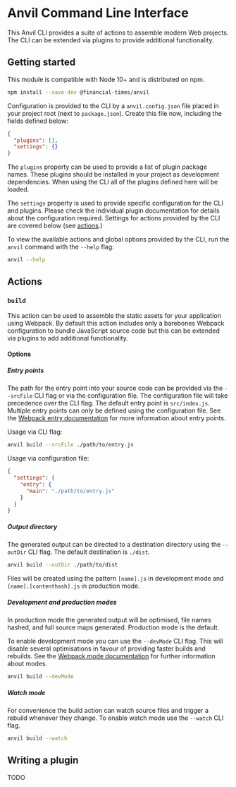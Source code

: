 # Anvil Command Line Interface

This Anvil CLI provides a suite of actions to assemble modern Web projects. The CLI can be extended via plugins to provide additional functionality.


## Getting started

This module is compatible with Node 10+ and is distributed on npm.

```sh
npm install --save-dev @financial-times/anvil
```

Configuration is provided to the CLI by a `anvil.config.json` file placed in your project root (next to `package.json`). Create this file now, including the fields defined below:

```json
{
  "plugins": [],
  "settings": {}
}
```

The `plugins` property can be used to provide a list of plugin package names. These plugins should be installed in your project as development dependencies. When using the CLI all of the plugins defined here will be loaded.

The `settings` property is used to provide specific configuration for the CLI and plugins. Please check the individual plugin documentation for details about the configuration required. Settings for actions provided by the CLI are covered below (see [actions](#actions).)

To view the available actions and global options provided by the CLI, run the `anvil` command with the `--help` flag:

```sh
anvil --help
```


## Actions

### `build`

This action can be used to assemble the static assets for your application using Webpack. By default this action includes only a barebones Webpack configuration to bundle JavaScript source code but this can be extended via plugins to add additional functionality.

#### Options

##### Entry points

The path for the entry point into your source code can be provided via the `--srcFile` CLI flag or via the configuration file. The configuration file will take precedence over the CLI flag. The default entry point is `src/index.js`. Multiple entry points can only be defined using the configuration file. See the [Webpack entry documentation] for more information about entry points.

Usage via CLI flag:

```sh
anvil build --srcFile ./path/to/entry.js
```

Usage via configuration file:

```json
{
  "settings": {
    "entry": {
      "main": "./path/to/entry.js"
    }
  }
}
```

[Webpack entry documentation]: https://webpack.js.org/concepts/entry-points/

##### Output directory

The generated output can be directed to a destination directory using the `--outDir` CLI flag. The default destination is `./dist`.

```sh
anvil build --outDir ./path/to/dist
```

Files will be created using the pattern `[name].js` in development mode and `[name].[contenthash].js` in production mode.

##### Development and production modes

In production mode the generated output will be optimised, file names hashed, and full source maps generated. Production mode is the default.

To enable development mode you can use the `--devMode` CLI flag. This will disable several optimisations in favour of providing faster builds and rebuilds. See the [Webpack mode documentation] for further information about modes.

```sh
anvil build --devMode
```

[Webpack mode documentation]: https://webpack.js.org/concepts/mode/

##### Watch mode

For convenience the build action can watch source files and trigger a rebuild whenever they change. To enable watch mode use the `--watch` CLI flag.

```sh
anvil build --watch
```


## Writing a plugin

TODO

